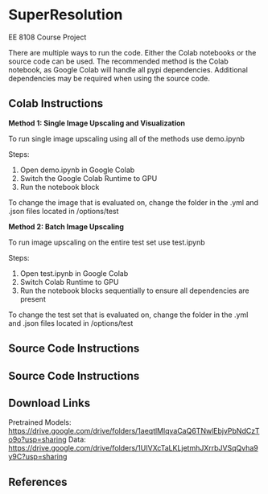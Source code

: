 # SuperResolution
EE 8108 Course Project

There are multiple ways to run the code. Either the Colab notebooks or the source code can be used. The recommended method is the Colab notebook, as Google Colab will handle all pypi dependencies. Additional dependencies may be required when using the source code.

## Colab Instructions
**Method 1: Single Image Upscaling and Visualization**

To run single image upscaling using all of the methods use demo.ipynb

Steps:
1. Open demo.ipynb in Google Colab
2. Switch the Google Colab Runtime to GPU
3. Run the notebook block

To change the image that is evaluated on, change the folder in the .yml and .json files located in /options/test

**Method 2: Batch Image Upscaling**

To run image upscaling on the entire test set use test.ipynb

Steps:
1. Open test.ipynb in Google Colab
2. Switch Colab Runtime to GPU
3. Run the notebook blocks sequentially to ensure all dependencies are present

To change the test set that is evaluated on, change the folder in the .yml and .json files located in /options/test

## Source Code Instructions

## Source Code Instructions

## Download Links
Pretrained Models: https://drive.google.com/drive/folders/1aeqtlMlqvaCaQ6TNwlEbjvPbNdCzTo9o?usp=sharing
Data: https://drive.google.com/drive/folders/1UIVXcTaLKLjetmhJXrrbJVSqQvha9y9C?usp=sharing

## References
